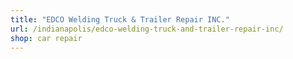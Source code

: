 ```yaml
---
title: "EDCO Welding Truck & Trailer Repair INC."
url: /indianapolis/edco-welding-truck-and-trailer-repair-inc/
shop: car repair
---
```

